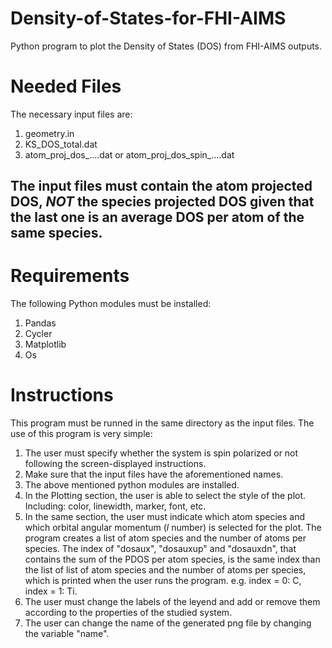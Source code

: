 # Density-of-States-for-FHI-AIMS
Python program to plot the Density of States (DOS) from FHI-AIMS outputs.

# Needed Files
The necessary input files are:
  1.  geometry.in
  2.  KS_DOS_total.dat
  3.  atom_proj_dos_....dat or atom_proj_dos_spin_....dat
##  The input files must contain the atom projected DOS, *NOT* the species projected DOS given that the last one is an average DOS per atom of the same species. 

# Requirements  
The following Python modules must be installed:
  1.  Pandas
  2.  Cycler
  3.  Matplotlib
  4.  Os

# Instructions
This program must be runned in the same directory as the input files.
The use of this program is very simple:
1.  The user must specify whether the system is spin polarized or not following the screen-displayed instructions.
1.  Make sure that the input files have the aforementioned names.
2.  The above mentioned python modules are installed.
3.  In the Plotting section, the user is able to select the style of the plot. Including: color, linewidth, marker, font, etc.
4.  In the same section, the user must indicate which atom species and which orbital angular momentum (*l* number) is selected for the plot. The program creates a list of atom species and the number of atoms per species. The index of "dosaux", "dosauxup" and "dosauxdn", that contains the sum of the PDOS per atom species, is the same index than the list of list of atom species and the number of atoms per species, which is printed when the user runs the program. e.g. index = 0: C, index = 1: Ti.
5.  The user must change the labels of the leyend and add or remove them according to the properties of the studied system.
6.  The user can change the name of the generated png file by changing the variable "name".
